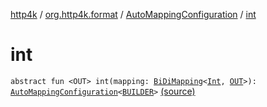 [http4k](../../index.md) / [org.http4k.format](../index.md) / [AutoMappingConfiguration](index.md) / [int](./int.md)

# int

`abstract fun <OUT> int(mapping: `[`BiDiMapping`](../../org.http4k.lens/-bi-di-mapping/index.md)`<`[`Int`](https://kotlinlang.org/api/latest/jvm/stdlib/kotlin/-int/index.html)`, `[`OUT`](int.md#OUT)`>): `[`AutoMappingConfiguration`](index.md)`<`[`BUILDER`](index.md#BUILDER)`>` [(source)](https://github.com/http4k/http4k/blob/master/http4k-core/src/main/kotlin/org/http4k/format/AutoMappingConfiguration.kt#L30)